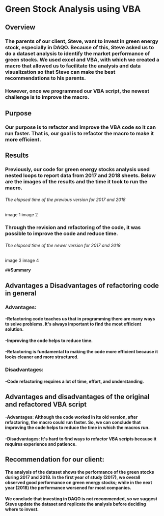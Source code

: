 # Green Stock Analysis using VBA
 
## Overview

### The parents of our client, Steve, want to invest in green energy stock, especially in DAQO. Because of this, Steve asked us to do a dataset analysis to identify the market performance of green stocks. We used excel and VBA, with which we created a macro that allowed us to facilitate the analysis and data visualization so that Steve can make the best recommendations to his parents.
### However, once we programmed our VBA script, the newest challenge is to improve the macro.

## Purpose
### Our purpose is to refactor and improve the VBA code so it can run faster. That is, our goal is to refactor the macro to make it more efficient.

## Results
### Previously, our code for green energy stocks analysis used nested loops to report data from 2017 and 2018 sheets. Below are the images of the results and the time it took to run the macro.

###### _The elapsed time of the previous version for 2017 and 2018_
image 1
image 2

### Through the revision and refactoring of the code, it was possible to improve the code and reduce time.

###### _The elapsed time of the newer version for 2017 and 2018_
image 3
image 4

##**Summary**

## Advantages a Disadvantages of refactoring code in general
### Advantages:
#### -Refactoring code teaches us that in programming there are many ways to solve problems. It's always important to find the most efficient solution.
#### -Improving the code helps to reduce time.
#### -Refactoring is fundamental to making the code more efficient because it looks cleaner and more structured.
### Disadvantages:
#### -Code refactoring requires a lot of time, effort, and understanding.

## Advantages and disadvantages of the original and refactored VBA script
#### -Advantages: Although the code worked in its old version, after refactoring, the macro could run faster. So, we can conclude that improving the code helps to reduce the time in which the macros run.
#### -Disadvantages: It's hard to find ways to refactor VBA scripts because it requires experience and patience.

## Recommendation for our client:
#### The analysis of the dataset shows the performance of the green stocks during 2017 and 2018. In the first year of study (2017), we overall observed good performance on green energy stocks; while in the next year (2018) the performance worsened for most companies.
#### We conclude that investing in DAQO is not recommended, so we suggest Steve update the dataset and replicate the analysis before deciding where to invest.

